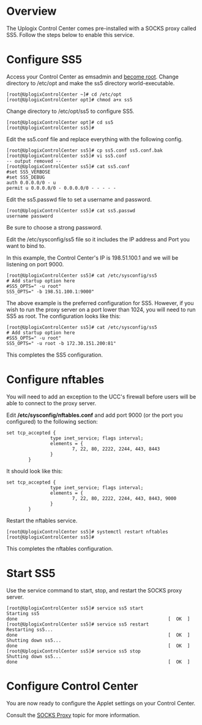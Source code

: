 # Overview

The Uplogix Control Center comes pre-installed with a SOCKS proxy called SS5. Follow the steps below to enable this service.

# Configure SS5

Access your Control Center as emsadmin and [become root](http://uplogix.com/docs/control-center-user-guide/managing-the-control-center/becoming-root). Change directory to /etc/opt and make the ss5 directory world-executable.

```
[root@UplogixControlCenter ~]# cd /etc/opt
[root@UplogixControlCenter opt]# chmod a+x ss5
```
Change directory to /etc/opt/ss5 to configure SS5.

```
[root@UplogixControlCenter opt]# cd ss5
[root@UplogixControlCenter ss5]#
```

Edit the ss5.conf file and replace everything with the following config.

```
[root@UplogixControlCenter ss5]# cp ss5.conf ss5.conf.bak
[root@UplogixControlCenter ss5]# vi ss5.conf
-- output removed --
[root@UplogixControlCenter ss5]# cat ss5.conf
#set SS5_VERBOSE
#set SS5_DEBUG
auth 0.0.0.0/0 - u
permit u 0.0.0.0/0 - 0.0.0.0/0 - - - - -
```

Edit the ss5.passwd file to set a username and password.

```
[root@UplogixControlCenter ss5]# cat ss5.passwd
username password
```

Be sure to choose a strong password.

Edit the /etc/sysconfig/ss5 file so it includes the IP address and Port you want to bind to.

In this example, the Control Center's IP is 198.51.100.1 and we will be listening on port 9000.

```
[root@UplogixControlCenter ss5]# cat /etc/sysconfig/ss5
# Add startup option here
#SS5_OPTS=" -u root"
SS5_OPTS=" -b 198.51.100.1:9000"
```

The above example is the preferred configuration for SS5. However, if you wish to run the proxy server on a port lower than 1024, you will need to run SS5 as root. The configuration looks like this:

```
[root@UplogixControlCenter ss5]# cat /etc/sysconfig/ss5
# Add startup option here
#SS5_OPTS=" -u root"
SS5_OPTS=" -u root -b 172.30.151.200:81"
```

This completes the SS5 configuration.

# Configure nftables
You will need to add an exception to the UCC's firewall before users will be able to connect to the proxy server.

Edit **/etc/sysconfig/nftables.conf** and add port 9000 (or the port you configured) to the following section:

```
set tcp_accepted {
                type inet_service; flags interval;
                elements = {
                        7, 22, 80, 2222, 2244, 443, 8443
                }
        }
```

It should look like this:

```
set tcp_accepted {
                type inet_service; flags interval;
                elements = {
                        7, 22, 80, 2222, 2244, 443, 8443, 9000
                }
        }
```				

Restart the nftables service.

```
[root@UplogixControlCenter ss5]# systemctl restart nftables
[root@UplogixControlCenter ss5]#
```

This completes the nftables configuration.

# Start SS5

Use the service command to start, stop, and restart the SOCKS proxy server.

```
[root@UplogixControlCenter ss5]# service ss5 start
Starting ss5
done                                                       [  OK  ]
[root@UplogixControlCenter ss5]# service ss5 restart
Restarting ss5...  
done                                                       [  OK  ]
Shutting down ss5...
done                                                       [  OK  ]
[root@UplogixControlCenter ss5]# service ss5 stop
Shutting down ss5... 
done                                                       [  OK  ]
```

# Configure Control Center

You are now ready to configure the Applet settings on your Control Center. 

Consult the [SOCKS Proxy](http://uplogix.com/docs/control-center-user-guide/applet/socks-proxy) topic for more information.